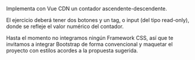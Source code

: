 Implementa con Vue CDN un contador ascendente-descendente.

El ejercicio deberá tener dos botones y un tag, o input (del tipo read-only), donde se refleje el valor numérico del contador.

Hasta el momento no integramos ningún Framework CSS, así que te invitamos a integrar Bootstrap de forma convencional y maquetar el proyecto con estilos acordes a la propuesta sugerida.

